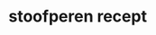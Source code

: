 # stoofperen recept

[](https://www.boodschappen.nl/app/uploads/recipe_images/4by3_header/basisrecept-stoofperen.jpg)

